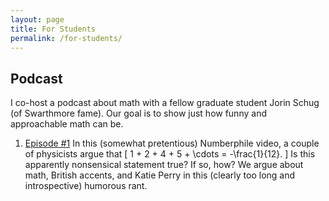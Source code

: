 ```yaml
---
layout: page
title: For Students
permalink: /for-students/
---
```


## Podcast
I co-host a podcast about math with a fellow graduate student Jorin Schug (of Swarthmore fame). Our goal is to show just how funny and approachable math can be.

1. [Episode #1](https://soundcloud.com/samuel-stewart-61960400/this-mathematical-life-episode-one)
In this (somewhat pretentious) Numberphile video, a couple of physicists argue that
\[
	1 + 2 + 4 + 5 + \cdots = -\frac{1}{12}.
\]
Is this apparently nonsensical statement true? If so, how? We argue about math, British accents, and Katie Perry in this (clearly too long and introspective) humorous rant.

